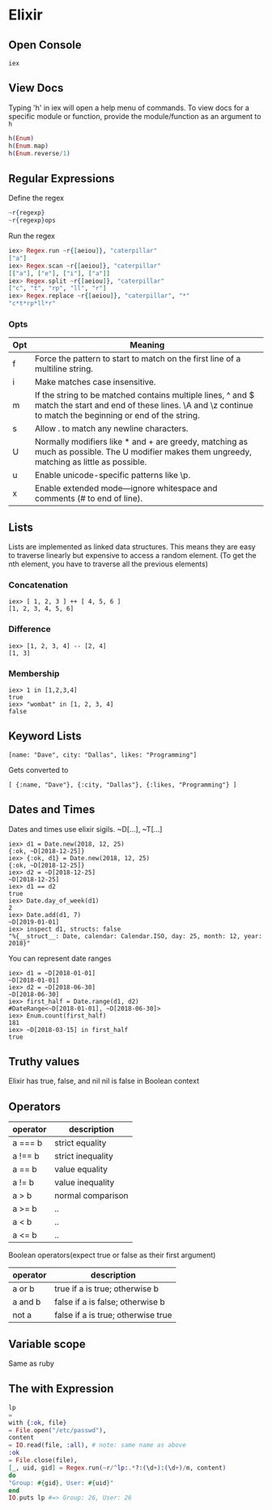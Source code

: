 # Elixir

## Open Console
```iex```

## View Docs

Typing 'h' in iex will open a help menu of commands.  To view docs for a specific module or function, provide the module/function as an argument to `h`

```elixir
h(Enum)
h(Enum.map)
h(Enum.reverse/1)
```

## Regular Expressions

Define the regex
```elixir
~r{regexp}
~r{regexp}ops
```

Run the regex
```elixir
iex> Regex.run ~r{[aeiou]}, "caterpillar"
["a"]
iex> Regex.scan ~r{[aeiou]}, "caterpillar"
[["a"], ["e"], ["i"], ["a"]]
iex> Regex.split ~r{[aeiou]}, "caterpillar"
["c", "t", "rp", "ll", "r"]
iex> Regex.replace ~r{[aeiou]}, "caterpillar", "*"
"c*t*rp*ll*r"
```

### Opts

| Opt | Meaning                                                                                                                                                              |
|-----|----------------------------------------------------------------------------------------------------------------------------------------------------------------------|
| f   | Force the pattern to start to match on the first line of a multiline string.                                                                                         |
| i   | Make matches case insensitive.                                                                                                                                       |
| m   | If the string to be matched contains multiple lines, ^ and $ match the start and end of these lines. \A and \z continue to match the beginning or end of the string. |
| s   | Allow . to match any newline characters.                                                                                                                             |
| U   | Normally modifiers like * and + are greedy, matching as much as possible. The U modifier makes them ungreedy, matching as little as possible.                        |
| u   | Enable unicode-specific patterns like \p.                                                                                                                            |
| x   | Enable extended mode—ignore whitespace and comments (# to end of line).                                                                                              |


## Lists

Lists are implemented as linked data structures.  This means they are easy to traverse linearly but expensive to access a random element.  (To get the nth element, you have to traverse all the previous elements)

### Concatenation
```
iex> [ 1, 2, 3 ] ++ [ 4, 5, 6 ]
[1, 2, 3, 4, 5, 6]

```

### Difference

```
iex> [1, 2, 3, 4] -- [2, 4]
[1, 3]
```
### Membership

```
iex> 1 in [1,2,3,4]
true
iex> "wombat" in [1, 2, 3, 4]
false
```

## Keyword Lists

```
[name: "Dave", city: "Dallas", likes: "Programming"]
```

Gets converted to 
```
[ {:name, "Dave"}, {:city, "Dallas"}, {:likes, "Programming"} ]
```

## Dates and Times

Dates  and times use elixir sigils.  ~D[...], ~T[...]

```
iex> d1 = Date.new(2018, 12, 25)
{:ok, ~D[2018-12-25]}
iex> {:ok, d1} = Date.new(2018, 12, 25)
{:ok, ~D[2018-12-25]}
iex> d2 = ~D[2018-12-25]
~D[2018-12-25]
iex> d1 == d2
true
iex> Date.day_of_week(d1)
2
iex> Date.add(d1, 7)
~D[2019-01-01]
iex> inspect d1, structs: false
"%{__struct__: Date, calendar: Calendar.ISO, day: 25, month: 12, year: 2018}"
```


You can represent date ranges

```
iex> d1 = ~D[2018-01-01]
~D[2018-01-01]
iex> d2 = ~D[2018-06-30]
~D[2018-06-30]
iex> first_half = Date.range(d1, d2)
#DateRange<~D[2018-01-01], ~D[2018-06-30]>
iex> Enum.count(first_half)
181
iex> ~D[2018-03-15] in first_half
true
```

## Truthy values
Elixir has true, false, and nil
nil is false in Boolean context

## Operators

| operator | description       |
|----------|-------------------|
| a === b  | strict equality   |
| a !== b  | strict inequality |
| a == b   | value equality    |
| a != b   | value inequality  |
| a > b    | normal comparison |
| a >= b   | ..                |
| a < b    | ..                |
| a <= b   | ..                |


Boolean operators(expect true or false as their first argument)

| operator | description                        |
|----------|------------------------------------|
| a or b   | true if a is true; otherwise b     |
| a and b  | false if a is false; otherwise b   |
| not a    | false if a is true; otherwise true |

## Variable scope

Same as ruby

## The with Expression

```elixir
lp
=
with {:ok, file}
= File.open("/etc/passwd"),
content
= IO.read(file, :all), # note: same name as above
:ok
= File.close(file),
[_, uid, gid] = Regex.run(~r/^lp:.*?:(\d+):(\d+)/m, content)
do
"Group: #{gid}, User: #{uid}"
end
IO.puts lp #=> Group: 26, User: 26
```
